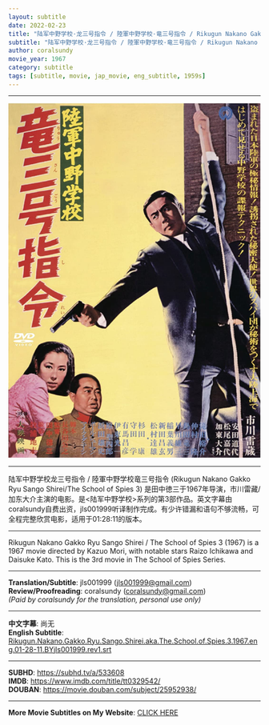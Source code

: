 ```yaml
---
layout: subtitle
date: 2022-02-23
title: "陆军中野学校·龙三号指令 / 陸軍中野学校·竜三号指令 / Rikugun Nakano Gakko Ryu Sango Shirei aka The School of Spies 3 1967 Subtitle (English)"
subtitle: "陆军中野学校·龙三号指令 / 陸軍中野学校·竜三号指令 / Rikugun Nakano Gakko Ryu Sango Shirei aka The School of Spies 3 1967 Subtitle (English)"
author: coralsundy
movie_year: 1967
category: subtitle
tags: [subtitle, movie, jap_movie, eng_subtitle, 1959s]
---
```


------

<img src="../assets/tt0329542.jpg" alt="tt0329542_cover_art" />

------

陆军中野学校龙三号指令 / 陸軍中野学校竜三号指令 (Rikugun Nakano Gakko Ryu Sango Shirei/The School of Spies 3) 是田中徳三于1967年导演，市川雷藏/加东大介主演的电影。是<陆军中野学校>系列的第3部作品。英文字幕由coralsundy自费出资，jls001999听译制作完成。有少许错漏和语句不够流畅，可全程完整欣赏电影，适用于01:28:11的版本。

------

Rikugun Nakano Gakko Ryu Sango Shirei / The School of Spies 3 (1967) is a 1967 movie directed by Kazuo Mori, with notable stars Raizo Ichikawa and Daisuke Kato. This is the 3rd movie in The School of Spies Series.

------

**Translation/Subtitle**: jls001999 (jls001999@gmail.com)<br>
**Review/Proofreading**: coralsundy (coralsundy@gmail.com)<br>
*(Paid by coralsundy for the translation, personal use only)*

------

**中文字幕**: 尚无<br>
**English Subtitle**: [Rikugun.Nakano.Gakko.Ryu.Sango.Shirei.aka.The.School.of.Spies.3.1967.eng.01-28-11.BYjls001999.rev1.srt](../subtitles/Rikugun.Nakano.Gakko.Ryu.Sango.Shirei.aka.The.School.of.Spies.3.1967.eng.01-28-11.BYjls001999.rev1.srt)

------

**SUBHD**: <https://subhd.tv/a/533608><br>
**IMDB**: <https://www.imdb.com/title/tt0329542/><br>
**DOUBAN**: <https://movie.douban.com/subject/25952938/>

------

**More Movie Subtitles on My Website**: <a href='{% post_url 2021-01-10-subtitles-summary-list %}'>CLICK HERE</a>


